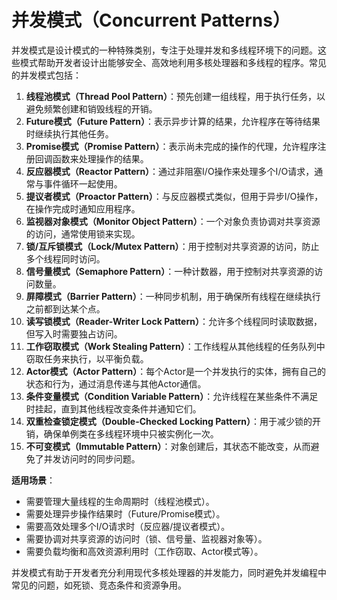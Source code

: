 # 并发模式（Concurrent Patterns）

并发模式是设计模式的一种特殊类别，专注于处理并发和多线程环境下的问题。这些模式帮助开发者设计出能够安全、高效地利用多核处理器和多线程的程序。常见的并发模式包括：

1. **线程池模式（Thread Pool Pattern）**：预先创建一组线程，用于执行任务，以避免频繁创建和销毁线程的开销。
2. **Future模式（Future Pattern）**：表示异步计算的结果，允许程序在等待结果时继续执行其他任务。
3. **Promise模式（Promise Pattern）**：表示尚未完成的操作的代理，允许程序注册回调函数来处理操作的结果。
4. **反应器模式（Reactor Pattern）**：通过非阻塞I/O操作来处理多个I/O请求，通常与事件循环一起使用。
5. **提议者模式（Proactor Pattern）**：与反应器模式类似，但用于异步I/O操作，在操作完成时通知应用程序。
6. **监视器对象模式（Monitor Object Pattern）**：一个对象负责协调对共享资源的访问，通常使用锁来实现。
7. **锁/互斥锁模式（Lock/Mutex Pattern）**：用于控制对共享资源的访问，防止多个线程同时访问。
8. **信号量模式（Semaphore Pattern）**：一种计数器，用于控制对共享资源的访问数量。
9. **屏障模式（Barrier Pattern）**：一种同步机制，用于确保所有线程在继续执行之前都到达某个点。
10. **读写锁模式（Reader-Writer Lock Pattern）**：允许多个线程同时读取数据，但写入时需要独占访问。
11. **工作窃取模式（Work Stealing Pattern）**：工作线程从其他线程的任务队列中窃取任务来执行，以平衡负载。
12. **Actor模式（Actor Pattern）**：每个Actor是一个并发执行的实体，拥有自己的状态和行为，通过消息传递与其他Actor通信。
13. **条件变量模式（Condition Variable Pattern）**：允许线程在某些条件不满足时挂起，直到其他线程改变条件并通知它们。
14. **双重检查锁定模式（Double-Checked Locking Pattern）**：用于减少锁的开销，确保单例类在多线程环境中只被实例化一次。
15. **不可变模式（Immutable Pattern）**：对象创建后，其状态不能改变，从而避免了并发访问时的同步问题。

**适用场景**：

- 需要管理大量线程的生命周期时（线程池模式）。
- 需要处理异步操作结果时（Future/Promise模式）。
- 需要高效处理多个I/O请求时（反应器/提议者模式）。
- 需要协调对共享资源的访问时（锁、信号量、监视器对象等）。
- 需要负载均衡和高效资源利用时（工作窃取、Actor模式等）。

并发模式有助于开发者充分利用现代多核处理器的并发能力，同时避免并发编程中常见的问题，如死锁、竞态条件和资源争用。
